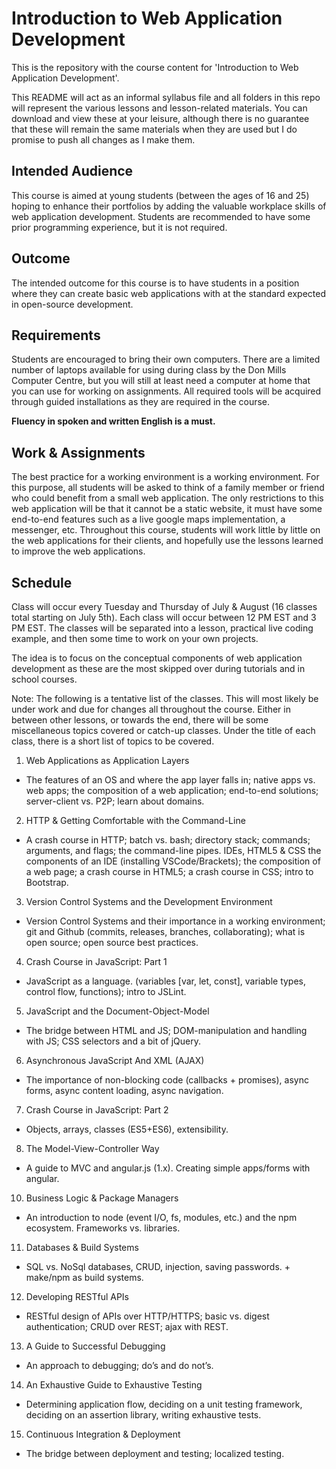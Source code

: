 # Introduction to Web Application Development

This is the repository with the course content for 'Introduction to Web Application Development'.

This README will act as an informal syllabus file and all folders in this repo will represent the
various lessons and lesson-related materials. You can download and view these at your leisure, although
there is no guarantee that these will remain the same materials when they are used but I do promise to
push all changes as I make them.

## Intended Audience

This course is aimed at young students (between the ages of 16 and 25) hoping to enhance their portfolios by adding the
valuable workplace skills of web application development. Students are recommended to have some prior programming experience,
but it is not required.

## Outcome

The intended outcome for this course is to have students in a position where they can create basic web applications with at
the standard expected in open-source development.

## Requirements

Students are encouraged to bring their own computers. There are a limited number of laptops available for using during class
by the Don Mills Computer Centre, but you will still at least need a computer at home that you can use for working on assignments.
All required tools will be acquired through guided installations as they are required in the course.

**Fluency in spoken and written English is a must.**

## Work & Assignments

The best practice for a working environment is a working environment. For this purpose, all students will be asked to think of a
family member or friend who could benefit from a small web application. The only restrictions to this web application will be
that it cannot be a static website, it must have some end-to-end features such as a live google maps implementation, a messenger,
etc. Throughout this course, students will work little by little on the web applications for their clients, and hopefully use the
lessons learned to improve the web applications.

## Schedule

Class will occur every Tuesday and Thursday of July & August (16 classes total
starting on July 5th). Each class will occur between 12 PM EST and 3 PM EST.
The classes will be separated into a lesson, practical live coding example, and
then some time to work on your own projects.

The idea is to focus on the conceptual components of web application development as these are the most skipped over during
tutorials and in school courses.

Note: The following is a tentative list of the classes. This will most likely be under work and due for changes all throughout
the course. Either in between other lessons, or towards the end, there will be some miscellaneous topics covered or catch-up
classes. Under the title of each class, there is a short list of topics to be covered.

1. Web Applications as Application Layers
 - The features of an OS and where the app layer falls in; native apps vs. web apps; the composition of a web application;
 end-to-end solutions; server-client vs. P2P; learn about domains.
2. HTTP & Getting Comfortable with the Command-Line
 - A crash course in HTTP; batch vs. bash; directory stack; commands; arguments, and flags; the command-line pipes. IDEs,
 HTML5 & CSS the components of an IDE (installing VSCode/Brackets); the composition of a web page; a crash course in HTML5;
 a crash course in CSS; intro to Bootstrap.
3. Version Control Systems and the Development Environment
 - Version Control Systems and their importance in a working environment; git and Github (commits, releases, branches, collaborating); what is open source; open source best practices.
4. Crash Course in JavaScript: Part 1
 - JavaScript as a language. (variables [var, let, const], variable types, control flow, functions); intro to JSLint.
5. JavaScript and the Document-Object-Model
 - The bridge between HTML and JS; DOM-manipulation and handling with JS; CSS selectors and a bit of jQuery.
6. Asynchronous JavaScript And XML (AJAX)
 - The importance of non-blocking code (callbacks + promises), async forms, async content loading, async navigation.
7. Crash Course in JavaScript: Part 2
 - Objects, arrays, classes (ES5+ES6), extensibility.
8. The Model-View-Controller Way
 - A guide to MVC and angular.js (1.x). Creating simple apps/forms with angular.
10. Business Logic & Package Managers
 - An introduction to node (event I/O, fs, modules, etc.) and the npm ecosystem. Frameworks vs. libraries.
11. Databases & Build Systems
 - SQL vs. NoSql databases, CRUD, injection, saving passwords. + make/npm as build systems.
12. Developing RESTful APIs
 - RESTful design of APIs over HTTP/HTTPS; basic vs. digest authentication; CRUD over REST; ajax with REST.
13. A Guide to Successful Debugging
 - An approach to debugging; do’s and do not’s.
14. An Exhaustive Guide to Exhaustive Testing
 - Determining application flow, deciding on a unit testing framework, deciding on an assertion library, writing exhaustive tests.
15. Continuous Integration & Deployment
 - The bridge between deployment and testing; localized testing.
